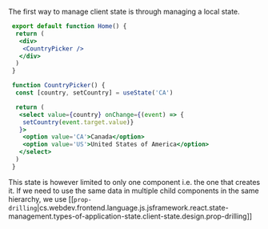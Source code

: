 
The first way to manage client state is through managing a local state.

```jsx
 export default function Home() {
  return (
   <div>
    <CountryPicker />
   </div>
  )
 }

 function CountryPicker() {
  const [country, setCountry] = useState('CA')

  return (
   <select value={country} onChange={(event) => { 
    setCountry(event.target.value)}
   }>
    <option value='CA'>Canada</option>
    <option value='US'>United States of America</option>
   </select>
  )
 }
```

This state is however limited to only one component i.e. the one that creates it. If we need to use the same data in multiple child components in the same hierarchy, we use [[`prop-drilling`|cs.webdev.frontend.language.js.jsframework.react.state-management.types-of-application-state.client-state.design.prop-drilling]]
